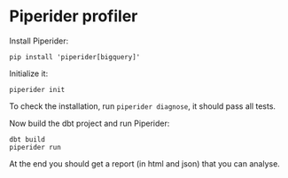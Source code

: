 # Piperider profiler

Install Piperider:

```
pip install 'piperider[bigquery]'
```

Initialize it:

```
piperider init
```

To check the installation, run `piperider diagnose`, it should pass all tests.

Now build the dbt project and run Piperider:

```
dbt build
piperider run
```

At the end you should get a report (in html and json) that you can analyse.
